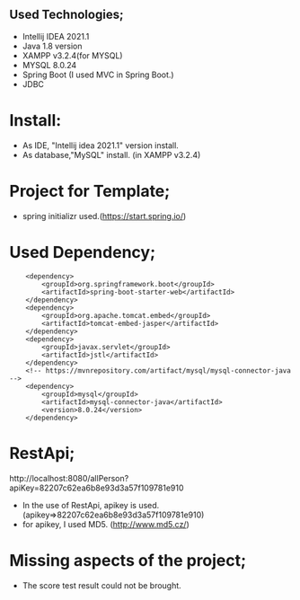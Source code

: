 ## Used Technologies;
- Intellij IDEA 2021.1
- Java 1.8 version
- XAMPP v3.2.4(for MYSQL)
- MYSQL 8.0.24
- Spring Boot (I used MVC in Spring Boot.)
- JDBC 

# Install:
- As IDE, "Intellij idea 2021.1" version install.
- As database,"MySQL" install. (in XAMPP v3.2.4)

# Project for Template;
- spring initializr used.(https://start.spring.io/)

# Used Dependency;
		<dependency>
			<groupId>org.springframework.boot</groupId>
			<artifactId>spring-boot-starter-web</artifactId>
		</dependency>
		<dependency>
			<groupId>org.apache.tomcat.embed</groupId>
			<artifactId>tomcat-embed-jasper</artifactId>
		</dependency>
		<dependency>
			<groupId>javax.servlet</groupId>
			<artifactId>jstl</artifactId>
		</dependency>
		<!-- https://mvnrepository.com/artifact/mysql/mysql-connector-java -->
		<dependency>
			<groupId>mysql</groupId>
			<artifactId>mysql-connector-java</artifactId>
			<version>8.0.24</version>
		</dependency>


# RestApi;
http://localhost:8080/allPerson?apiKey=82207c62ea6b8e93d3a57f109781e910
- In the use of RestApi, apikey is used. (apikey=>82207c62ea6b8e93d3a57f109781e910)
- for apikey, I used MD5. (http://www.md5.cz/)

# Missing aspects of the project;
- The score test result could not be brought.

